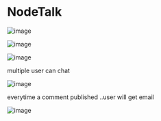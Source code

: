 # NodeTalk

![image](https://github.com/cheshta0112/NodeTalk/assets/104692214/5c1441fe-147b-442f-ad86-095d3f000c72)

![image](https://github.com/cheshta0112/NodeTalk/assets/104692214/3fc2250f-0455-4e62-bed9-c33503f29580)

![image](https://github.com/cheshta0112/NodeTalk/assets/104692214/b0da9b45-e343-476a-96ba-dcfd1850f52c)

multiple user can chat

![image](https://github.com/cheshta0112/NodeTalk/assets/104692214/4cbeebd0-3358-486d-9118-5b2635340121)

everytime  a comment published ..user will get email

![image](https://github.com/cheshta0112/NodeTalk/assets/104692214/095eb918-5f8e-43cc-a696-8dbdffc11fe5)





